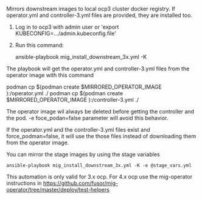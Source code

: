 Mirrors downstream images to local ocp3 cluster docker registry. If operator.yml and controller-3.yml files are provided, they are installed too.

1. Log in to ocp3 with admin user or 'export KUBECONFIG=.../admin.kubeconfig.file'

2. Run this command:

    ansible-playbook mig_install_downstream_3x.yml -K

The playbook will get the operator.yml and controller-3.yml files from the operator image with this command

  podman cp $(podman create $MIRRORED_OPERATOR_IMAGE ):/operator.yml ./
  podman cp $(podman create $MIRRORED_OPERATOR_IMAGE ):/controller-3.yml ./

The operator image wil always be deleted before getting the controller and the pod. -e foce_podan=false parameter will avoid this behavior.

If the operator.yml and the controller-3.yml files exist and force_podman=false, it will use the those files instead of downloading them from the operator image.


You can mirror the stage images by using the stage variables

    ansible-playbook mig_install_downstream_3x.yml -K -e @stage_vars.yml

This automation is only valid for 3.x ocp. For 4.x ocp use the mig-operator instructions in https://github.com/fusor/mig-operator/tree/master/deploy/test-helpers
